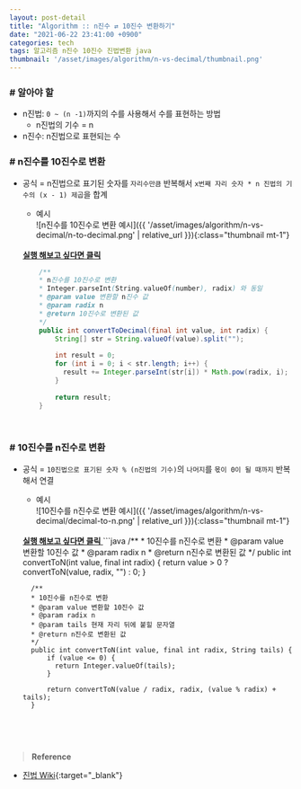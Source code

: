 ```yaml
---
layout: post-detail
title: "Algorithm :: n진수 ⇄ 10진수 변환하기"
date: "2021-06-22 23:41:00 +0900"
categories: tech
tags: 알고리즘 n진수 10진수 진법변환 java
thumbnail: '/asset/images/algorithm/n-vs-decimal/thumbnail.png'
---
```


### # 알아야 할
- n진법: `0 ~ (n -1)`까지의 수를 사용해서 수를 표현하는 방법
    - n진법의 기수 = n
- n진수: n진법으로 표현되는 수


 
### # n진수를 10진수로 변환
- 공식 = n진법으로 표기된 숫자를 `자리수만큼` 반복해서 `x번째 자리 숫자 * n 진법의 기수의 (x - 1) 제곱`을 합계
    - 예시   
    ![n진수를 10진수로 변환 예시]({{ '/asset/images/algorithm/n-vs-decimal/n-to-decimal.png' | relative_url }}){:class="thumbnail mt-1"}

    <br/>
    <a href="https://ideone.com/cgUoLl" target="_blank">
        <strong><i class="fas fa-play-circle"></i> 실행 해보고 싶다면 클릭</strong>
    </a>
    
    ```java
        /**
        * n진수를 10진수로 변환
        * Integer.parseInt(String.valueOf(number), radix) 와 동일
        * @param value 변환할 n진수 값
        * @param radix n
        * @return 10진수로 변환된 값
        */
        public int convertToDecimal(final int value, int radix) {
            String[] str = String.valueOf(value).split("");
            
            int result = 0;
            for (int i = 0; i < str.length; i++) {
              result += Integer.parseInt(str[i]) * Math.pow(radix, i);
            }
            
            return result;
        }
    ``` 
<br/>

 
### # 10진수를 n진수로 변환 
- 공식 = `10진법으로 표기된 숫자 % (n진법의 기수)`의 `나머지`를 `몫이 0이 될 때까지` 반복해서 연결

    - 예시   
    ![10진수를 n진수로 변환 예시]({{ '/asset/images/algorithm/n-vs-decimal/decimal-to-n.png' | relative_url }}){:class="thumbnail mt-1"}


    <br/>
    <a href="https://ideone.com/KHp5aW" target="_blank">
        <strong><i class="fas fa-play-circle"></i> 실행 해보고 싶다면 클릭</strong>
    </a>
    ```java
        /**
        * 10진수를 n진수로 변환
        * @param value 변환할 10진수 값
        * @param radix n
        * @return n진수로 변환된 값
        */
        public int convertToN(int value, final int radix) {
            return value > 0 ? convertToN(value, radix, "") : 0;
        }
        
        /**
        * 10진수를 n진수로 변환
        * @param value 변환할 10진수 값
        * @param radix n
        * @param tails 현재 자리 뒤에 붙힐 문자열
        * @return n진수로 변환된 값
        */
        public int convertToN(int value, final int radix, String tails) {
            if (value <= 0) {
              return Integer.valueOf(tails);
            }
            
            return convertToN(value / radix, radix, (value % radix) + tails);
        }
    ```
<br/>
<br/>


> **Reference**
- [진법 Wiki](https://namu.wiki/w/%EC%A7%84%EB%B2%95){:target="_blank"} 

